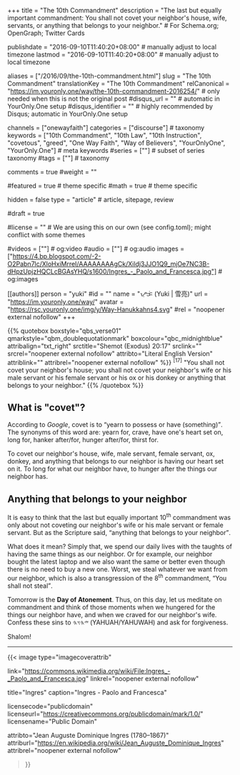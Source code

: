 +++
title = "The 10th Commandment"
description = "The last but equally important commandment: You shall not covet your neighbor's house, wife, servants, or anything that belongs to your neighbor."  # For Schema.org; OpenGraph; Twitter Cards

publishdate = "2016-09-10T11:40:20+08:00"                          # manually adjust to local timezone
lastmod = "2016-09-10T11:40:20+08:00"                          # manually adjust to local timezone

aliases = ["/2016/09/the-10th-commandment.html"]
slug = "The 10th Commandment"
translationKey = "The 10th Commandment"
relCanonical = "https://im.youronly.one/way/the-10th-commandment-2016254/"                           # only needed when this is not the original post
#disqus_url = ""                                                    # automatic in YourOnly.One setup
#disqus_identifier = ""                                             # highly recommended by Disqus; automatic in YourOnly.One setup

channels = ["onewayfaith"]
categories = ["discourse"]                           # taxonomy
keywords = ["10th Commandment", "10th Law", "10th Instruction", "covetous", "greed", "One Way Faith", "Way of Believers", "YourOnlyOne", "YourOnly.One"]                             # meta keywords
#series = [""]                               # subset of series taxonomy
#tags = [""]                                 # taxonomy

comments = true
#weight = ""

#featured = true                              # theme specific
#math = true                                  # theme specific

hidden = false
type = "article"                                                           # article, sitepage, review

#draft = true

#license = ""                                 # We are using this on our own (see config.toml); might conflict with some themes

#videos = [""]                                # og:video
#audio = [""]                                 # og:audio
images = ["https://4.bp.blogspot.com/-2-O2Pabn7lc/XloHxiMrreI/AAAAAAAAgCk/Xildj3JJO1Q9_mjOe7NC3B-dHpzUpjzHQCLcBGAsYHQ/s1600/Ingres_-_Paolo_and_Francesca.jpg"]    # og:images

[[authors]]
person = "yuki"
#id = ""
name = "ᜌᜓᜃᜒ (Yuki | 雪亮)"
url = "https://im.youronly.one/way/"
avatar = "https://rsc.youronly.one/img/y/Way-Hanukkahns4.svg"
#rel = "noopener external nofollow"
+++

{{% quotebox boxstyle="qbs_verse01" qmarkstyle="qbm_doublequotationmark" boxcolour="qbc_midnightblue" attribalign="txt_right" srctitle="Shemot (Exodus) 20:17" srclink="" srcrel="noopener external nofollow" attribto="Literal English Version" attriblink="" attribrel="noopener external nofollow" %}}
<sup>[17]</sup> "You shall not covet your neighbor's house; you shall not covet your neighbor's wife or his male servant or his female servant or his ox or his donkey or anything that belongs to your neighbor."
{{% /quotebox %}}

<!--more-->

## What is "covet"?

According to *Google*, covet is to <q>yearn to possess or have (something)</q>. The synonyms of this word are: yearn for, crave, have one's heart set on, long for, hanker after/for, hunger after/for, thirst for.

To covet our neighbor's house, wife, male servant, female servant, ox, donkey, and anything that belongs to our neighbor is having our heart set on it. To long for what our neighbor have, to hunger after the things our neighbor has.

## Anything that belongs to your neighbor

It is easy to think that the last but equally important 10<sup>th</sup> commandment was only about not coveting our neighbor's wife or his male servant or female servant. But as the Scripture said, <q>anything that belongs to your neighbor</q>.

What does it mean? Simply that, we spend our daily lives with the taughts of having the same things as our neighbor. Or for example, our neighbor bought the latest laptop and we also want the same or better even though there is no need to buy a new one. Worst, we steal whatever we want from our neighbor, which is also a transgression of the 8<sup>th</sup> commandment, <q>You shall not steal</q>.

Tomorrow is the **Day of Atonement**. Thus, on this day, let us meditate on commandment and think of those moments when we hungered for the things our neighbor have, and when we craved for our neighbor's wife. Confess these sins to <bdi dir="rtl" lang="hbo-Hebr">𐤉𐤄𐤅𐤄</bdi> (YAHUAH/YAHUWAH) and ask for forgiveness.

Shalom!

---

{{< image
  type="imagecoverattrib"

  link="https://commons.wikimedia.org/wiki/File:Ingres_-_Paolo_and_Francesca.jpg"
  linkrel="noopener external nofollow"

  title="Ingres"
  caption="Ingres - Paolo and Francesca"

  licensecode="publicdomain"
  licenseurl="https://creativecommons.org/publicdomain/mark/1.0/"
  licensename="Public Domain"

  attribto="Jean Auguste Dominique Ingres (1780–1867)"
  attriburl="https://en.wikipedia.org/wiki/Jean_Auguste_Dominique_Ingres"
  attribrel="noopener external nofollow"
>}}
